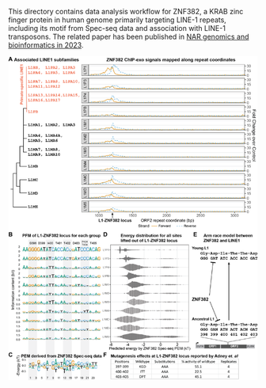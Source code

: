 This directory contains data analysis workflow for ZNF382, a KRAB zinc finger protein in human genome primarily targeting LINE-1 repeats, including its motif from Spec-seq data and association with LINE-1 transposons. The related paper has been published in [NAR genomics and bioinformatics in 2023](https://academic.oup.com/nargab/article/5/3/lqad078/7260979?searchresult=1).

![](images/Figure%203.png)
